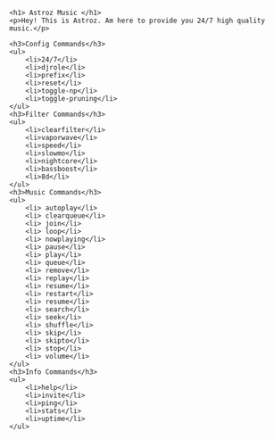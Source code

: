 
    <h1> Astroz Music </h1>
    <p>Hey! This is Astroz. Am here to provide you 24/7 high quality music.</p>

    <h3>Config Commands</h3>
    <ul>
        <li>24/7</li>
        <li>djrole</li>
        <li>prefix</li>
        <li>reset</li>
        <li>toggle-np</li>
        <li>toggle-pruning</li>
    </ul>
    <h3>Filter Commands</h3>
    <ul>
        <li>clearfilter</li>
        <li>vaporwave</li>
        <li>speed</li>
        <li>slowmo</li>
        <li>nightcore</li>
        <li>bassboost</li>
        <li>8d</li>
    </ul>
    <h3>Music Commands</h3>
    <ul>
        <li> autoplay</li>
        <li> clearqueue</li>
        <li> join</li>
        <li> loop</li>
        <li> nowplaying</li>
        <li> pause</li>
        <li> play</li>
        <li> queue</li>
        <li> remove</li>
        <li> replay</li>
        <li> resume</li>
        <li> restart</li>
        <li> resume</li>
        <li> search</li>
        <li> seek</li>
        <li> shuffle</li>
        <li> skip</li>
        <li> skipto</li>
        <li> stop</li>
        <li> volume</li>
    </ul>
    <h3>Info Commands</h3>
    <ul>
        <li>help</li>
        <li>invite</li>
        <li>ping</li>
        <li>stats</li>
        <li>uptime</li>
    </ul>
